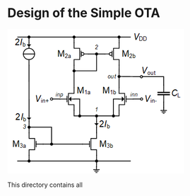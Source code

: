 # Design of the Simple OTA

![Simple OTA.](/Amplifiers/OTAs/Simple%20OTA/Figures/Simple_OTA.png)

This directory contains all

